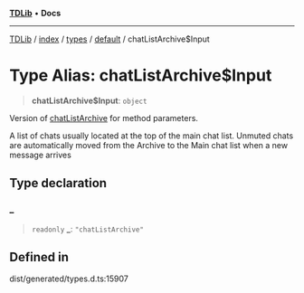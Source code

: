 [**TDLib**](../../../../../../README.md) • **Docs**

***

[TDLib](../../../../../../modules.md) / [index](../../../../../README.md) / [types](../../../README.md) / [default](../README.md) / chatListArchive$Input

# Type Alias: chatListArchive$Input

> **chatListArchive$Input**: `object`

Version of [chatListArchive](chatListArchive.md) for method parameters.

A list of chats usually located at the top of the main chat list. Unmuted chats are automatically moved from the Archive to the Main chat list when a new message arrives

## Type declaration

### \_

> `readonly` **\_**: `"chatListArchive"`

## Defined in

dist/generated/types.d.ts:15907
